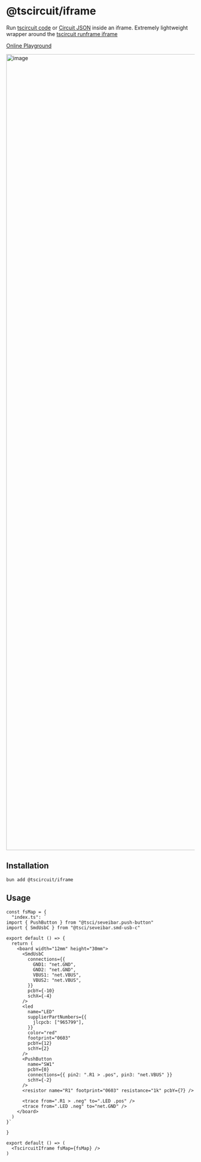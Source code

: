 # @tscircuit/iframe

Run [tscircuit code](https://github.com/tscircuit/tscircuit) or [Circuit JSON](https://github.com/tscircuit/circuit-json) inside an iframe. Extremely lightweight wrapper around the [tscircuit runframe iframe](https://github.com/tscircuit/runframe)

[Online Playground](https://example-iframe.tscircuit.com)

<img width="4052" height="2122" alt="image" src="https://github.com/user-attachments/assets/104a396d-8763-4bcd-bb4a-33efe8d7ad2a" />


## Installation

```
bun add @tscircuit/iframe
```

## Usage


```tsx
const fsMap = {
  "index.ts": `
import { PushButton } from "@tsci/seveibar.push-button"
import { SmdUsbC } from "@tsci/seveibar.smd-usb-c"

export default () => {
  return (
    <board width="12mm" height="30mm">
      <SmdUsbC
        connections={{
          GND1: "net.GND",
          GND2: "net.GND",
          VBUS1: "net.VBUS",
          VBUS2: "net.VBUS",
        }}
        pcbY={-10}
        schX={-4}
      />
      <led
        name="LED"
        supplierPartNumbers={{
          jlcpcb: ["965799"],
        }}
        color="red"
        footprint="0603"
        pcbY={12}
        schY={2}
      />
      <PushButton
        name="SW1"
        pcbY={0}
        connections={{ pin2: ".R1 > .pos", pin3: "net.VBUS" }}
        schY={-2}
      />
      <resistor name="R1" footprint="0603" resistance="1k" pcbY={7} />

      <trace from=".R1 > .neg" to=".LED .pos" />
      <trace from=".LED .neg" to="net.GND" />
    </board>
  )
}`

}

export default () => (
  <TscircuitIframe fsMap={fsMap} />
)
```

